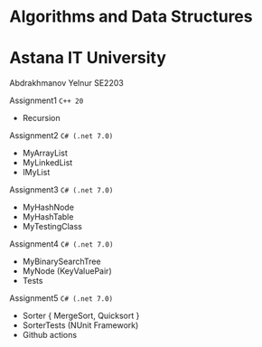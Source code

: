 # Algorithms and Data Structures
# Astana IT University
Abdrakhmanov Yelnur SE2203

Assignment1 `C++ 20`
- Recursion

Assignment2 `C# (.net 7.0)`
- MyArrayList
- MyLinkedList
- IMyList

Assignment3 `C# (.net 7.0)`
- MyHashNode
- MyHashTable
- MyTestingClass

Assignment4 `C# (.net 7.0)`
- MyBinarySearchTree
- MyNode (KeyValuePair)
- Tests

Assignment5 `C# (.net 7.0)`
- Sorter { MergeSort, Quicksort }
- SorterTests (NUnit Framework)
- Github actions
